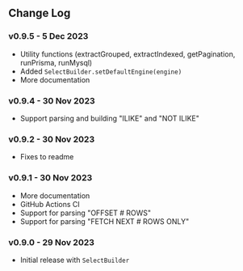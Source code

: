 ## Change Log

### v0.9.5 - 5 Dec 2023

- Utility functions (extractGrouped, extractIndexed, getPagination, runPrisma, runMysql)
- Added `SelectBuilder.setDefaultEngine(engine)`
- More documentation

### v0.9.4 - 30 Nov 2023

- Support parsing and building "ILIKE" and "NOT ILIKE"

### v0.9.2 - 30 Nov 2023

- Fixes to readme

### v0.9.1 - 30 Nov 2023

- More documentation
- GitHub Actions CI
- Support for parsing "OFFSET # ROWS"
- Support for parsing "FETCH NEXT # ROWS ONLY"

### v0.9.0 - 29 Nov 2023

- Initial release with `SelectBuilder`
